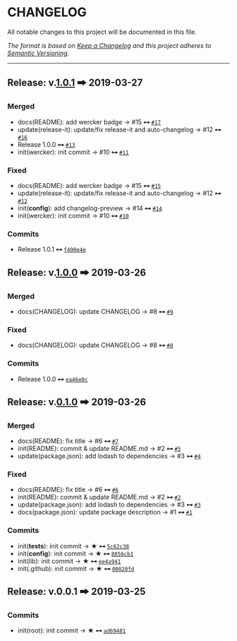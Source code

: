 # CHANGELOG

All notable changes to this project will be documented in this file.

_The format is based on [Keep a Changelog](http://keepachangelog.com/en/1.0.0/) and this project adheres to [Semantic Versioning](http://semver.org/spec/v2.0.0.html)._

---

## Release: v.[1.0.1](https://github.com/artisin/flow-is-helpers/compare/1.0.0...1.0.1) 🠲 2019-03-27

### Merged

- docs(README): add wercker badge → #15  __⊶__ [`#17`](https://github.com/artisin/flow-is-helpers/pull/17)
- update(release-it): update/fix release-it and auto-changelog → #12  __⊶__ [`#16`](https://github.com/artisin/flow-is-helpers/pull/16)
- Release 1.0.0  __⊶__ [`#13`](https://github.com/artisin/flow-is-helpers/pull/13)
- init(wercker): init commit → #10  __⊶__ [`#11`](https://github.com/artisin/flow-is-helpers/pull/11)

### Fixed

- docs(README): add wercker badge → #15  __⊶__ [`#15`](https://github.com/artisin/flow-is-helpers/issues/15)
- update(release-it): update/fix release-it and auto-changelog → #12  __⊶__ [`#12`](https://github.com/artisin/flow-is-helpers/issues/12)
- init(__config__): add changelog-preview → #14  __⊶__ [`#14`](https://github.com/artisin/flow-is-helpers/issues/14)
- init(wercker): init commit → #10  __⊶__ [`#10`](https://github.com/artisin/flow-is-helpers/issues/10)

### Commits

- Release 1.0.1  __⊶__ [`f490e4e`](https://github.com/artisin/flow-is-helpers/commit/f490e4e26d333baef1719c3cf84920344da3512a)

## Release: v.[1.0.0](https://github.com/artisin/flow-is-helpers/compare/0.1.0...1.0.0) 🠲 2019-03-26

### Merged

- docs(CHANGELOG): update CHANGELOG → #8  __⊶__ [`#9`](https://github.com/artisin/flow-is-helpers/pull/9)

### Fixed

- docs(CHANGELOG): update CHANGELOG → #8  __⊶__ [`#8`](https://github.com/artisin/flow-is-helpers/issues/8)

### Commits

- Release 1.0.0  __⊶__ [`ea46e0c`](https://github.com/artisin/flow-is-helpers/commit/ea46e0cdd4faf3cd38dbd4f4dbe04bbe55aacc93)

## Release: v.[0.1.0](https://github.com/artisin/flow-is-helpers/compare/0.0.1...0.1.0) 🠲 2019-03-26

### Merged

- docs(README): fix title → #6  __⊶__ [`#7`](https://github.com/artisin/flow-is-helpers/pull/7)
- init(README): commit & update README.md → #2  __⊶__ [`#5`](https://github.com/artisin/flow-is-helpers/pull/5)
- update(package.json): add lodash to dependencies → #3  __⊶__ [`#4`](https://github.com/artisin/flow-is-helpers/pull/4)

### Fixed

- docs(README): fix title → #6  __⊶__ [`#6`](https://github.com/artisin/flow-is-helpers/issues/6)
- init(README): commit & update README.md → #2  __⊶__ [`#2`](https://github.com/artisin/flow-is-helpers/issues/2)
- update(package.json): add lodash to dependencies → #3  __⊶__ [`#3`](https://github.com/artisin/flow-is-helpers/issues/3)
- docs(package.json): update package description → #1  __⊶__ [`#1`](https://github.com/artisin/flow-is-helpers/issues/1)

### Commits

- init(__tests__): init commit → ★  __⊶__ [`5c62c38`](https://github.com/artisin/flow-is-helpers/commit/5c62c380d11fd299f0bbe562f84e822e1e20cd12)
- init(__config__): init commit → ★  __⊶__ [`8856cb1`](https://github.com/artisin/flow-is-helpers/commit/8856cb126a86ebe16bde252f5a776c539a232b26)
- init(lib): init commit → ★  __⊶__ [`ee4a941`](https://github.com/artisin/flow-is-helpers/commit/ee4a941198f7c99868c33cb718d6865e6b2d2ee5)
- init(.github): init commit → ★  __⊶__ [`00020fd`](https://github.com/artisin/flow-is-helpers/commit/00020fd414a1eb0a9b78e5529569dc85c5760a9b)

## Release: v.0.0.1 🠲 2019-03-25

### Commits

- init(root): init commit → ★  __⊶__ [`ad69481`](https://github.com/artisin/flow-is-helpers/commit/ad69481267d674d0f2cb6bb9571cdcc8d8858c16)
